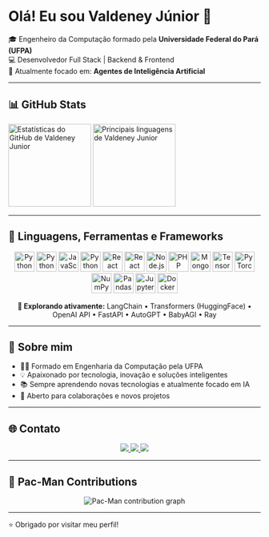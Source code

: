 <h1 align="left">Olá! Eu sou Valdeney Júnior 👋</h1>

<p align="left">
  🎓 Engenheiro da Computação formado pela <strong>Universidade Federal do Pará (UFPA)</strong><br>
  💻 Desenvolvedor Full Stack | Backend & Frontend<br>
  🤖 Atualmente focado em: <strong>Agentes de Inteligência Artificial</strong><br>
</p>

---

## 📊 GitHub Stats

<p align="left">
  <img 
    src="https://github-readme-stats.vercel.app/api?username=grad-valdeney&show_icons=true&theme=highcontrast" 
    alt="Estatísticas do GitHub de Valdeney Junior"
    height="165"
  />
  <img 
    src="https://github-readme-stats.vercel.app/api/top-langs/?username=grad-valdeney&layout=compact&theme=highcontrast" 
    alt="Principais linguagens de Valdeney Junior"
    height="165"
  />
</p>

---

## 🧰 Linguagens, Ferramentas e Frameworks

<p align="center">
  <!-- Linguagens principais -->
  <img src="https://cdn.jsdelivr.net/gh/devicons/devicon/icons/python/python-original.svg" alt="Python" width="40" height="40"/>
  <img src="https://cdn.jsdelivr.net/gh/devicons/devicon@latest/icons/typescript/typescript-original.svg" alt="Python" width="40" height="40"/> 
  <img src="https://cdn.jsdelivr.net/gh/devicons/devicon/icons/javascript/javascript-original.svg" alt="JavaScript" width="40" height="40"/>
  <img src="https://cdn.jsdelivr.net/gh/devicons/devicon@latest/icons/tailwindcss/tailwindcss-original.svg" alt="Python" width="40" height="40"/>
  <img src="https://cdn.jsdelivr.net/gh/devicons/devicon/icons/react/react-original.svg" alt="React" width="40" height="40"/>
  <img src="https://cdn.jsdelivr.net/gh/devicons/devicon@latest/icons/npm/npm-original.svg" alt="React" width="40" height="40"/>
  <img src="https://cdn.jsdelivr.net/gh/devicons/devicon/icons/nodejs/nodejs-original.svg" alt="Node.js" width="40" height="40"/>
  <img src="https://cdn.jsdelivr.net/gh/devicons/devicon/icons/php/php-original.svg" alt="PHP" width="40" height="40"/>
  <img src="https://cdn.jsdelivr.net/gh/devicons/devicon/icons/mongodb/mongodb-original.svg" alt="MongoDB" width="40" height="40"/>

  <!-- Frameworks e libs de IA -->
  <img src="https://cdn.jsdelivr.net/gh/devicons/devicon/icons/tensorflow/tensorflow-original.svg" alt="TensorFlow" width="40" height="40"/>
  <img src="https://cdn.jsdelivr.net/gh/devicons/devicon/icons/pytorch/pytorch-original.svg" alt="PyTorch" width="40" height="40"/>
  <img src="https://cdn.jsdelivr.net/gh/devicons/devicon/icons/numpy/numpy-original.svg" alt="NumPy" width="40" height="40"/>
  <img src="https://cdn.jsdelivr.net/gh/devicons/devicon/icons/pandas/pandas-original.svg" alt="Pandas" width="40" height="40"/>
  <img src="https://cdn.jsdelivr.net/gh/devicons/devicon/icons/jupyter/jupyter-original.svg" alt="Jupyter" width="40" height="40"/>
  <img src="https://cdn.jsdelivr.net/gh/devicons/devicon/icons/docker/docker-original.svg" alt="Docker" width="40" height="40"/>
</p>

<!-- Extras: frameworks de agentes (não têm ícones oficiais, mas podem ser listados em texto) -->
<p align="center">
  <b>🧠 Explorando ativamente:</b> LangChain • Transformers (HuggingFace) • OpenAI API • FastAPI • AutoGPT • BabyAGI • Ray
</p>

---

## 🚀 Sobre mim

- 👨‍🎓 Formado em Engenharia da Computação pela UFPA
- 💡 Apaixonado por tecnologia, inovação e soluções inteligentes
- 📚 Sempre aprendendo novas tecnologias e atualmente focado em IA
- 🤝 Aberto para colaborações e novos projetos

---

## 🌐 Contato

<p align="center">
  <a href="www.linkedin.com/in/valdeney-matos-3a3763366" target="_blank">
    <img src="https://img.shields.io/badge/LinkedIn-0077B5?style=for-the-badge&logo=linkedin&logoColor=white"/>
  </a>
  <a href="https://www.instagram.com/seuusuario/" target="_blank">
    <img src="https://img.shields.io/badge/Instagram-E4405F?style=for-the-badge&logo=instagram&logoColor=white"/>
  </a>
  <a href="mailto:valdeney.engcomp@gmail.com">
    <img src="https://img.shields.io/badge/Email-D14836?style=for-the-badge&logo=gmail&logoColor=white"/>
  </a>
  <!-- Adicione seu site pessoal ou portfólio aqui se tiver -->
</p>

---
## 👾 Pac-Man Contributions

<p align="center">
  <picture>
    <source media="(prefers-color-scheme: dark)" srcset="https://raw.githubusercontent.com/grad-valdeney/valdeneymatos21/output/pacman-contribution-graph-dark.svg">
    <source media="(prefers-color-scheme: light)" srcset="https://raw.githubusercontent.com/grad-valdeney/valdeneymatos21/output/pacman-contribution-graph.svg">
    <img src="https://raw.githubusercontent.com/grad-valdeney/valdeneymatos21/output/pacman-contribution-graph.svg" alt="Pac-Man contribution graph">
  </picture>
</p>

---

⭐️ Obrigado por visitar meu perfil!
